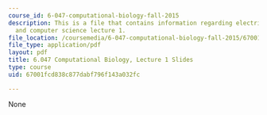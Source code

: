 ```yaml
---
course_id: 6-047-computational-biology-fall-2015
description: This is a file that contains information regarding electrical engineering
  and computer science lecture 1.
file_location: /coursemedia/6-047-computational-biology-fall-2015/67001fcd838c877dabf796f143a032fc_MIT6_047F15_Lecture01.pdf
file_type: application/pdf
layout: pdf
title: 6.047 Computational Biology, Lecture 1 Slides
type: course
uid: 67001fcd838c877dabf796f143a032fc

---
```

None